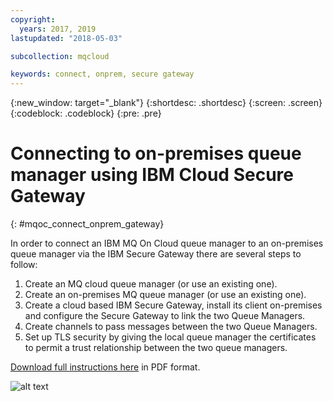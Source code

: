 ```yaml
---
copyright:
  years: 2017, 2019
lastupdated: "2018-05-03"

subcollection: mqcloud

keywords: connect, onprem, secure gateway
---
```


{:new_window: target="_blank"}
{:shortdesc: .shortdesc}
{:screen: .screen}
{:codeblock: .codeblock}
{:pre: .pre}

# Connecting to on-premises queue manager using IBM Cloud Secure Gateway
{: #mqoc_connect_onprem_gateway}

In order to connect an IBM MQ On Cloud queue manager to an on-premises queue manager via the IBM Secure Gateway there are several steps to follow:

1. Create an MQ cloud queue manager (or use an existing one).
2. Create an on-premises MQ queue manager (or use an existing one).
3. Create a cloud based IBM Secure Gateway, install its client on-premises and configure the Secure Gateway to link the two Queue Managers.
4. Create channels to pass messages between the two Queue Managers.
5. Set up TLS security by giving the local queue manager the certificates to permit a trust relationship between the two queue managers.

[Download full instructions here](http://ibm.biz/BdqDUx) in PDF format.

![alt text][connect_on_prem2]

[connect_on_prem2]: ./images/mqoc_connect_onprem2.png "IBM Secure Gateway"
